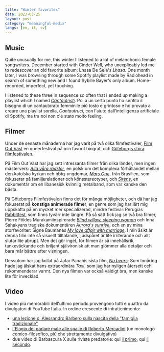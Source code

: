 ```yaml
---
title: "Winter favorites"
date: 2023-03-25
layout: post
category: "meaningful-media"
langs: [en, it, sv]
---
```


## Music
Quite unusually for me, this winter I listened to a lot of melanchonic female songwriters.
December started with Cinder Well, who unexplicably led me to redescover an old favorite album: Lhasa De Sela's _Lhasa_.
One month later, I was browsing through some Spotify playlist made by Radiohead in search of something new and I found Sybille Bayer's only album. Home-recorded, imperfect, yet touching. 

I listened to these three in sequence so often that I ended up making a playlist which I named [_Cantautristi_](https://open.spotify.com/playlist/5hWW6EylhoP8Sv8BhJnhKr?si=5e349a6e94ff4a0b).
Poi a un certo punto ho sentito il bisogno di un cantautorato femminile piú tosto e grintoso e ho provato a creare una playlist sorella, _Cantautruci_, con l'aiuto dall'intelligenza artificiale di Spotify, ma tra noi non c'é stato molto feeling.

## Filmer
Under de senaste månaderna har jag varit på två olika filmfestivaler, [Film Out Väst](https://hagabion.se/serie/film-out-vast/) en queerfestival på min favorit biograf, och [Göteborgs stora filmfestivalen](https://goteborgfilmfestival.se/). 

På Film Out Väst har jag sett intressanta filmer från olika länder, men ingen mästerverk: [_Alla våra rädslor_](https://hagabion.se/filmer/alla-vara-radslor/), en polsk om det komplexa förhållandet mellan den katolska kyrkan och hbtq-ungdomar, [_Mars One_](https://hagabion.se/filmer/mars-one/), från Brasilien, som fokuserar på familjerelationer och könsstereotyper, och [_Sirens_](https://hagabion.se/filmer/sirens/), en dokumentär om en libanesisk kvinnlig metalband, som var kanske den bästa.

På Göteborgs Filmfestivalen finns det för många möjligheter, och då har jag fokuserat på __konstiga animerade filmer__, en genre som jag har lärt mig uppskatta på en mycket mer specializerad, mindre festival: Perugias [Rabbitfest](https://rabbitfest.wordpress.com/), som finns tyvärr inte längre.
På så sätt fick jag se två bra filmer, Pierre Földes Murakamiinspirerade [_Blind willow, sleeping woman_](https://program.goteborgfilmfestival.se/program/blind-willow-sleeping-woman) och Inna Sahakyans tragiska dokumentären [_Aurora's sunrise_](https://program.goteborgfilmfestival.se/program/auroras-sunrise), och en av mina storfavoriter: Signe Baumanes [_My love affair with marriage_](https://program.goteborgfilmfestival.se/program/my-love-affair-with-marriage). 
I min åsikt är denna film inte så visuellt tilltalande, ljudspåret är lite irriterande och allt slutar lite abrupt. Men det gör inget, för filmen är så innehållsrik, tankeväckande och briljant självironisk att man glömmer alla detaljer och bara mår bättre efter visningen.

Dessutom har jag kollat på Jafar Panahis sista film, [_No bears_](https://hagabion.se/filmer/no-bears/). Som tonåring hade jag älskat hans extraordinära _Taxi_, som jag har nyligen återsett och rekommenderar varmt. Den nya filmen var också väldigt bra, men kanske lite för invecklad. 

## Video
I video piú memorabili dell'ultimo periodo provengono tutti e quattro da divulgatori di YouTube Italia. In ordine crescente di intrattenimento:

- [una lezione di Alessandro Barbero sulla nascita della "famiglia tradizionale"](https://youtu.be/-W6Yy-lzTxc)
- [l'Elogio del parlare male alle spalle di Roberto Mercadini](https://www.youtube.com/watch?v=OdU_NQ4XuIg) (un monologo comico-filosofico, piú che strettamente divulgativo)
- due video di Barbascura X sulle riviste predatorie: qui [il primo](https://youtu.be/eLJZGC9qrD8), qui [il secondo](https://youtu.be/CGjksFPdW0M).

